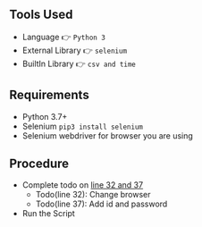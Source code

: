 ## Tools Used
* Language :point_right:  `Python 3`
* External Library :point_right:  `selenium`
* BuiltIn Library :point_right:  `csv and time`

## Requirements
* Python 3.7+
* Selenium `pip3 install selenium`
* Selenium webdriver for browser you are using

## Procedure
* Complete todo on [line 32 and 37](/feedback.py) 
    * Todo(line 32): Change browser
    * Todo(line 37): Add id and password
* Run the Script